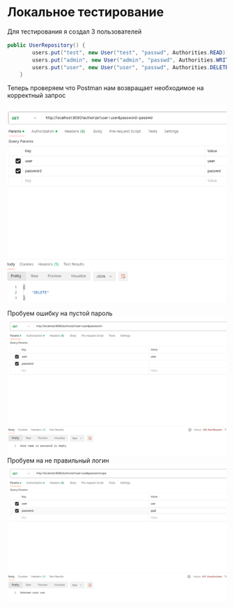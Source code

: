 # Локальное тестирование

Для тестирования я создал 3 пользователей
```java
public UserRepository() {
        users.put("test", new User("test", "passwd", Authorities.READ));
        users.put("admin", new User("admin", "passwd", Authorities.WRITE));
        users.put("user", new User("user", "passwd", Authorities.DELETE));
    }
```

Теперь проверяем что Postman нам возвращает необходимое на корректный запрос

![img.png](img.png)

Пробуем ошибку на пустой пароль
![img_1.png](img_1.png) 
Пробуем на не правильный логин
![img_2.png](img_2.png)
